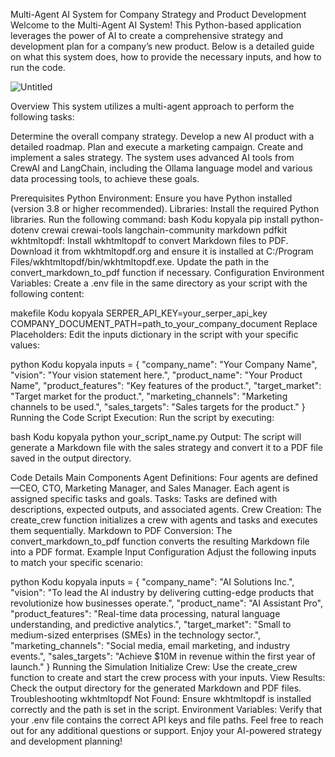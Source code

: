 Multi-Agent AI System for Company Strategy and Product Development
Welcome to the Multi-Agent AI System! This Python-based application leverages the power of AI to create a comprehensive strategy and development plan for a company’s new product. Below is a detailed guide on what this system does, how to provide the necessary inputs, and how to run the code.

![Untitled](https://github.com/user-attachments/assets/82592bdb-57ba-4cd6-ad2e-d3dbb647d8a9)

Overview
This system utilizes a multi-agent approach to perform the following tasks:

Determine the overall company strategy.
Develop a new AI product with a detailed roadmap.
Plan and execute a marketing campaign.
Create and implement a sales strategy.
The system uses advanced AI tools from CrewAI and LangChain, including the Ollama language model and various data processing tools, to achieve these goals.

Prerequisites
Python Environment: Ensure you have Python installed (version 3.8 or higher recommended).
Libraries: Install the required Python libraries. Run the following command:
bash
Kodu kopyala
pip install python-dotenv crewai crewai-tools langchain-community markdown pdfkit
wkhtmltopdf: Install wkhtmltopdf to convert Markdown files to PDF. Download it from wkhtmltopdf.org and ensure it is installed at C:/Program Files/wkhtmltopdf/bin/wkhtmltopdf.exe. Update the path in the convert_markdown_to_pdf function if necessary.
Configuration
Environment Variables: Create a .env file in the same directory as your script with the following content:

makefile
Kodu kopyala
SERPER_API_KEY=your_serper_api_key
COMPANY_DOCUMENT_PATH=path_to_your_company_document
Replace Placeholders: Edit the inputs dictionary in the script with your specific values:

python
Kodu kopyala
inputs = {
    "company_name": "Your Company Name",
    "vision": "Your vision statement here.",
    "product_name": "Your Product Name",
    "product_features": "Key features of the product.",
    "target_market": "Target market for the product.",
    "marketing_channels": "Marketing channels to be used.",
    "sales_targets": "Sales targets for the product."
}
Running the Code
Script Execution: Run the script by executing:

bash
Kodu kopyala
python your_script_name.py
Output: The script will generate a Markdown file with the sales strategy and convert it to a PDF file saved in the output directory.

Code Details
Main Components
Agent Definitions: Four agents are defined—CEO, CTO, Marketing Manager, and Sales Manager. Each agent is assigned specific tasks and goals.
Tasks: Tasks are defined with descriptions, expected outputs, and associated agents.
Crew Creation: The create_crew function initializes a crew with agents and tasks and executes them sequentially.
Markdown to PDF Conversion: The convert_markdown_to_pdf function converts the resulting Markdown file into a PDF format.
Example Input Configuration
Adjust the following inputs to match your specific scenario:

python
Kodu kopyala
inputs = {
    "company_name": "AI Solutions Inc.",
    "vision": "To lead the AI industry by delivering cutting-edge products that revolutionize how businesses operate.",
    "product_name": "AI Assistant Pro",
    "product_features": "Real-time data processing, natural language understanding, and predictive analytics.",
    "target_market": "Small to medium-sized enterprises (SMEs) in the technology sector.",
    "marketing_channels": "Social media, email marketing, and industry events.",
    "sales_targets": "Achieve $10M in revenue within the first year of launch."
}
Running the Simulation
Initialize Crew: Use the create_crew function to create and start the crew process with your inputs.
View Results: Check the output directory for the generated Markdown and PDF files.
Troubleshooting
wkhtmltopdf Not Found: Ensure wkhtmltopdf is installed correctly and the path is set in the script.
Environment Variables: Verify that your .env file contains the correct API keys and file paths.
Feel free to reach out for any additional questions or support. Enjoy your AI-powered strategy and development planning!






